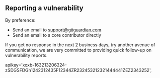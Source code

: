 ## Reporting a vulnerability

By preference:

- Send an email to support@gitguardian.com
- Send an email to a core contributor directly

If you get no response in the next 2 business days, try another avenue of communication, we are very committed to providing quick follow-up on vulnerability reports.

apikey='xoxb-163213206324-zSDGSFDGh1242312435F12344ZR232453212321444441ZEZ2343252',
